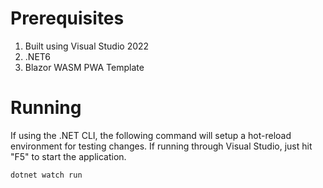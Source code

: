 # Prerequisites

1. Built using Visual Studio 2022
2. .NET6
3. Blazor WASM PWA Template

# Running

If using the .NET CLI, the following command will setup a hot-reload environment for testing changes. If running through Visual Studio, just hit "F5" to start the application.

```
dotnet watch run
```